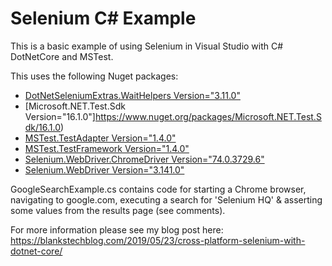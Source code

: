 # Selenium C# Example

This is a basic example of using Selenium in Visual Studio with C# DotNetCore and MSTest.

This uses the following Nuget packages:

* [DotNetSeleniumExtras.WaitHelpers Version="3.11.0"](https://www.nuget.org/packages/DotNetSeleniumExtras.WaitHelpers/3.11.0)
* [Microsoft.NET.Test.Sdk Version="16.1.0"]https://www.nuget.org/packages/Microsoft.NET.Test.Sdk/16.1.0)
* [MSTest.TestAdapter Version="1.4.0"](https://www.nuget.org/packages/MSTest.TestAdapter/1.4.0)
* [MSTest.TestFramework Version="1.4.0"](https://www.nuget.org/packages/MSTest.TestFramework/1.4.0)
* [Selenium.WebDriver.ChromeDriver Version="74.0.3729.6"](https://www.nuget.org/packages/Selenium.WebDriver.ChromeDriver/74.0.3729.6)
* [Selenium.WebDriver Version="3.141.0"](https://www.nuget.org/packages/Selenium.WebDriver/3.141.0)

GoogleSearchExample.cs contains code for starting a Chrome browser, 
navigating to google.com, executing a search for 'Selenium HQ'
& asserting some values from the results page (see comments).

For more information please see my blog post here: https://blankstechblog.com/2019/05/23/cross-platform-selenium-with-dotnet-core/
